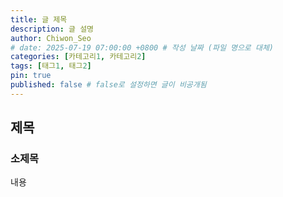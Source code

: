 ```yaml
---
title: 글 제목
description: 글 설명
author: Chiwon_Seo
# date: 2025-07-19 07:00:00 +0800 # 작성 날짜 (파일 명으로 대체)
categories: [카테고리1, 카테고리2]
tags: [태그1, 태그2]
pin: true
published: false # false로 설정하면 글이 비공개됨
---
```


## 제목

### 소제목

내용
